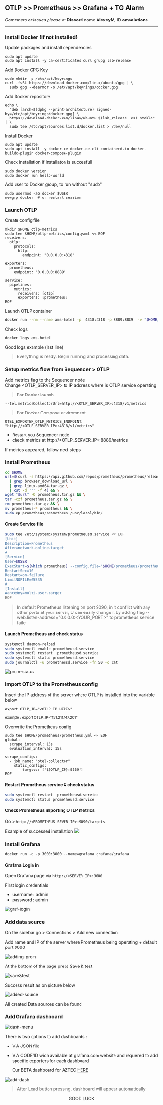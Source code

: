 ## OTLP >> Prometheus >> Grafana + TG Alarm

*Commnets or issues please at* **Discord** name **AlexeyM**,  ID **amsolutions**  
* * *

### Install Docker (if not installed)  
Update packages and install dependencies  
```
sudo apt update
sudo apt install -y ca-certificates curl gnupg lsb-release
```
Add Docker GPG Key  
```
sudo mkdir -p /etc/apt/keyrings
curl -fsSL https://download.docker.com/linux/ubuntu/gpg | \
  sudo gpg --dearmor -o /etc/apt/keyrings/docker.gpg
```
Add Docker repository  
```
echo \
  "deb [arch=$(dpkg --print-architecture) signed-by=/etc/apt/keyrings/docker.gpg] \
  https://download.docker.com/linux/ubuntu $(lsb_release -cs) stable" | \
  sudo tee /etc/apt/sources.list.d/docker.list > /dev/null
```
Install Docker  
```
sudo apt update
sudo apt install -y docker-ce docker-ce-cli containerd.io docker-buildx-plugin docker-compose-plugin
```
Check installation if installaton is succesfull  
```
sudo docker version
sudo docker run hello-world
```
Add user to Docker group, to run without "sudo"  
```
sudo usermod -aG docker $USER
newgrp docker  # or restart session
```

### Launch OTLP 
Create config file
```
mkdir $HOME otlp-metrics
sudo tee $HOME/otlp-metrics/config.yaml << EOF
receivers:
  otlp:
    protocols:
      http:
        endpoint: "0.0.0.0:4318" 

exporters:
  prometheus:
    endpoint: "0.0.0.0:8889" 

service:
  pipelines:
    metrics:
      receivers: [otlp]
      exporters: [prometheus]
EOF
```

Launch OTLP container

```bash
docker run --rm --name ams-hotel -p  4318:4318 -p 8889:8889  -v "$HOME/otlp-metrics/config.yaml":/etc/otelcol/config.yaml -d otel/opentelemetry-collector:latest
```
Check logs  
```
docker logs ams-hotel
```
Good logs example (last line)
> Everything is ready. Begin running and processing data.


### Setup metrics flow from Sequencer > OTLP

Add metrics flag to the Sequencer node  
Change <OTLP_SERVER_IP> to IP address where is OTLP service operating

> For Docker launch

```--tel.metricsCollectorUrl=http://<OTLP_SERVER_IP>:4318/v1/metrics```

> For Docker Compose enviromnent

```OTEL_EXPORTER_OTLP_METRICS_ENDPOINT: "http://<OTLP_SERVER_IP>:4318/v1/metrics"```

 - Restart you Sequencer node
 -  check metrics at http://<OTLP_SERVER_IP>:8889/metrics

If metrics appeared, follow next steps


### Install Prometheus
```bash
cd $HOME
url=$(curl -s https://api.github.com/repos/prometheus/prometheus/releases/latest \
  | grep browser_download_url \
  | grep linux-amd64.tar.gz \
  | cut -d '"' -f 4) && \
wget "$url" -O prometheus.tar.gz && \
tar -xzf prometheus.tar.gz && \
rm prometheus.tar.gz && \
mv prometheus-* prometheus && \
sudo cp prometheus/prometheus /usr/local/bin/
```
#### Create Service file

```bash
sudo tee /etc/systemd/system/prometheusd.service << EOF
[Unit]
Description=Prometheus 
After=network-online.target
#
[Service]
User=$USER
ExecStart=$(which prometheus) --config.file="$HOME/prometheus/prometheus.yml"
RestartSec=10
Restart=on-failure
LimitNOFILE=65535
#
[Install]
WantedBy=multi-user.target
EOF
```
> In default Prometheus listening on port 9090, in it conflict with any other ports at your server, U can easily change it by adding flag --web.listen-address="0.0.0.0:<YOUR_PORT>" to prometheus service faile

#### Launch Prometheus and check status

```bash
systemctl daemon-reload
sudo systemctl enable prometheusd.service
sudo systemctl restart  prometheusd.service
sudo systemctl status prometheusd.service
sudo journalctl -u prometheusd.service -fn 50 -o cat
```
![prom-status](https://github.com/AlexToTheMoon/AM-Solutions/blob/main/files/grafana/prom-status.png)

### Import OTLP to the Prometheus config
Insert the IP address of the server where OTLP is installed into the variable below
```
export OTLP_IP="<OTLP IP HERE>"
```
<sub>example : export OTLP_IP="151.211.147.201"</sub >  


Overwrite the Prometheus config
```
sudo tee $HOME/prometheus/prometheus.yml << EOF
global:
  scrape_interval: 15s
  evaluation_interval: 15s

scrape_configs:
  - job_name: "otel-collector"
    static_configs:
      - targets: ['${OTLP_IP}:8889']
EOF
```

#### Restart Prometheus service & check status
```bash
sudo systemctl restart  prometheusd.service
sudo systemctl status prometheusd.service
```
#### Check Prometheus importing OTLP metrics 
Go  > `http://<PROMETHEUS SEVER IP>:9090/targets`  

Example of successed installation
![](https://github.com/AlexToTheMoon/AM-Solutions/blob/main/files/aztec-testnet/guide/docs/prom-targets.png)  

### Install Grafana
```
docker run -d -p 3000:3000 --name=grafana grafana/grafana
```
#### Grafana Login in

Open Grafana page via `http://<SERVER_IP>:3000`

First login credentials 
 - username : admin
 - password : admin

![graf-login](https://github.com/AlexToTheMoon/AM-Solutions/blob/main/files/grafana/graf-login.png)  

### Add data source 

On the sidebar go > Connections > Add new connection 

Add name and IP of the server where Prometheus being operating + default port 9090 

![adding-prom](https://github.com/AlexToTheMoon/AM-Solutions/blob/main/files/grafana/adding-source.png)

At the bottom of the page press Save & test

![save&test](https://github.com/AlexToTheMoon/AM-Solutions/blob/main/files/grafana/save-test.png)

Success result as on picture below

![added-source](https://github.com/AlexToTheMoon/AM-Solutions/blob/main/files/grafana/working-source.png)

All created Data sources can be found 

### Add Grafana dashboard

![dash-menu](https://github.com/AlexToTheMoon/AM-Solutions/blob/main/files/grafana/add-dashboard.png)

There is two options to add dashboards :  
 - VIA JSON file  
 - VIA CODE/ID wich available at grafana.com website and requered to add specific exporters for each dashboard

   Our BETA dashboard for AZTEC [HERE](https://github.com/AlexToTheMoon/AM-Solutions/blob/main/files/aztec-testnet/guide/docs/AZTEC-beta.json) 

![add-dash](https://github.com/AlexToTheMoon/AM-Solutions/blob/main/files/grafana/add-dash.png)  

> After Load button pressing, dashboard will appear automatically


<p align="center">
    GOOD LUCK
</p>
